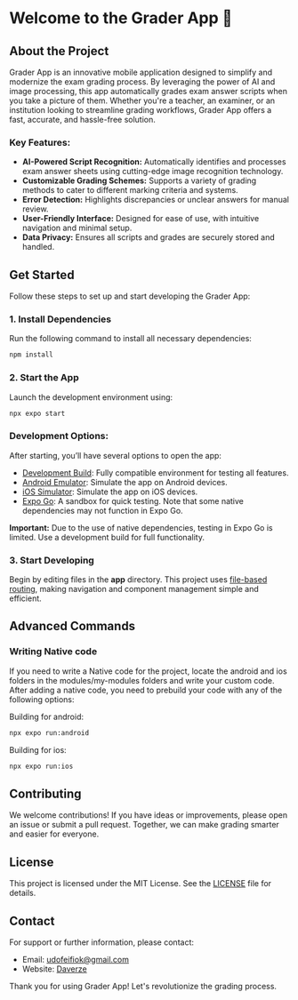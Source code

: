 # Welcome to the Grader App 👋

## About the Project

Grader App is an innovative mobile application designed to simplify and modernize the exam grading process. By leveraging the power of AI and image processing, this app automatically grades exam answer scripts when you take a picture of them. Whether you're a teacher, an examiner, or an institution looking to streamline grading workflows, Grader App offers a fast, accurate, and hassle-free solution.

### Key Features:
- **AI-Powered Script Recognition:** Automatically identifies and processes exam answer sheets using cutting-edge image recognition technology.
- **Customizable Grading Schemes:** Supports a variety of grading methods to cater to different marking criteria and systems.
- **Error Detection:** Highlights discrepancies or unclear answers for manual review.
- **User-Friendly Interface:** Designed for ease of use, with intuitive navigation and minimal setup.
- **Data Privacy:** Ensures all scripts and grades are securely stored and handled.

## Get Started

Follow these steps to set up and start developing the Grader App:

### 1. Install Dependencies
Run the following command to install all necessary dependencies:
```bash
npm install
```

### 2. Start the App
Launch the development environment using:
```bash
npx expo start
```

### Development Options:
After starting, you’ll have several options to open the app:

- [Development Build](https://docs.expo.dev/develop/development-builds/introduction/): Fully compatible environment for testing all features.
- [Android Emulator](https://docs.expo.dev/workflow/android-studio-emulator/): Simulate the app on Android devices.
- [iOS Simulator](https://docs.expo.dev/workflow/ios-simulator/): Simulate the app on iOS devices.
- [Expo Go](https://expo.dev/go): A sandbox for quick testing. Note that some native dependencies may not function in Expo Go.

**Important:** Due to the use of native dependencies, testing in Expo Go is limited. Use a development build for full functionality.

### 3. Start Developing
Begin by editing files in the **app** directory. This project uses [file-based routing](https://docs.expo.dev/router/introduction), making navigation and component management simple and efficient.

## Advanced Commands

### Writing Native code
If you need to write a Native code for the project, locate the android and ios folders in the modules/my-modules folders and write your custom code. After adding a native code, you need to prebuild your code with any of the following options:

Building for android:
```bash
npx expo run:android
```
Building for ios:
```bash
npx expo run:ios
```


## Contributing
We welcome contributions! If you have ideas or improvements, please open an issue or submit a pull request. Together, we can make grading smarter and easier for everyone.

## License
This project is licensed under the MIT License. See the [LICENSE](./LICENSE) file for details.

## Contact
For support or further information, please contact:
- Email: [udofeifiok@gmail.com](mailto:udofeifiok@gmail.com)
- Website: [Daverze](http://daverze.com)

Thank you for using Grader App! Let's revolutionize the grading process.
